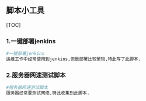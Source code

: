 ## 脚本小工具

[TOC]

### 1.一键部署jenkins

```bash
#一键部署jenkins
运维工作中经常使用到jenkins,但是部署比较繁琐,特此写了此脚本.
```

### 2.服务器网速测试脚本

```bash
#服务器网速测试脚本
服务器经常要测试网络,特此收集到此脚本.
```
